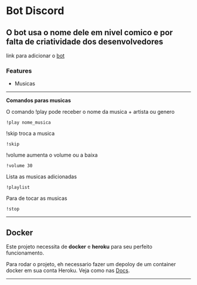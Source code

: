 # Bot Discord

O bot usa o nome dele em nivel comico e por falta de criatividade dos desenvolvedores
---
link para adicionar o [bot](https://discord.com/oauth2/authorize?client_id=793923428809834506&scope=bot&permissions=2147483647)

### Features

- Musicas
---
**Comandos paras musicas**

O comando !play pode receber o nome da musica + artista ou genero

```
!play nome_musica
```

!skip troca a musica
```
!skip
```

!volume aumenta o volume ou a baixa

```
!volume 30
```

Lista as musicas adicionadas
```
!playlist
```

Para de tocar as musicas
```
!stop
```

---

## Docker

Este projeto necessita de **docker** e **heroku** para seu perfeito funcionamento.

Para rodar o projeto, eh necessario fazer um depoloy de um container docker em sua conta Heroku. Veja como nas [Docs](https://devcenter.heroku.com/articles/container-registry-and-runtime).

---
